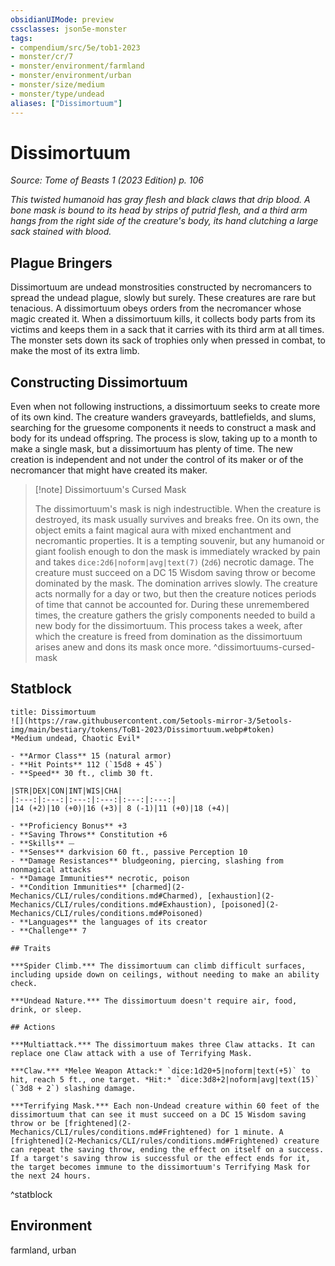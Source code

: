 ```yaml
---
obsidianUIMode: preview
cssclasses: json5e-monster
tags:
- compendium/src/5e/tob1-2023
- monster/cr/7
- monster/environment/farmland
- monster/environment/urban
- monster/size/medium
- monster/type/undead
aliases: ["Dissimortuum"]
---
```

# Dissimortuum
*Source: Tome of Beasts 1 (2023 Edition) p. 106*  

*This twisted humanoid has gray flesh and black claws that drip blood. A bone mask is bound to its head by strips of putrid flesh, and a third arm hangs from the right side of the creature's body, its hand clutching a large sack stained with blood.*

## Plague Bringers

Dissimortuum are undead monstrosities constructed by necromancers to spread the undead plague, slowly but surely. These creatures are rare but tenacious. A dissimortuum obeys orders from the necromancer whose magic created it. When a dissimortuum kills, it collects body parts from its victims and keeps them in a sack that it carries with its third arm at all times. The monster sets down its sack of trophies only when pressed in combat, to make the most of its extra limb.

## Constructing Dissimortuum

Even when not following instructions, a dissimortuum seeks to create more of its own kind. The creature wanders graveyards, battlefields, and slums, searching for the gruesome components it needs to construct a mask and body for its undead offspring. The process is slow, taking up to a month to make a single mask, but a dissimortuum has plenty of time. The new creation is independent and not under the control of its maker or of the necromancer that might have created its maker.

> [!note] Dissimortuum's Cursed Mask
> 
> The dissimortuum's mask is nigh indestructible. When the creature is destroyed, its mask usually survives and breaks free. On its own, the object emits a faint magical aura with mixed enchantment and necromantic properties. It is a tempting souvenir, but any humanoid or giant foolish enough to don the mask is immediately wracked by pain and takes `dice:2d6|noform|avg|text(7)` (`2d6`) necrotic damage. The creature must succeed on a DC 15 Wisdom saving throw or become dominated by the mask. The domination arrives slowly. The creature acts normally for a day or two, but then the creature notices periods of time that cannot be accounted for. During these unremembered times, the creature gathers the grisly components needed to build a new body for the dissimortuum. This process takes a week, after which the creature is freed from domination as the dissimortuum arises anew and dons its mask once more.
^dissimortuums-cursed-mask

## Statblock

```ad-statblock
title: Dissimortuum
![](https://raw.githubusercontent.com/5etools-mirror-3/5etools-img/main/bestiary/tokens/ToB1-2023/Dissimortuum.webp#token)
*Medium undead, Chaotic Evil*

- **Armor Class** 15 (natural armor)
- **Hit Points** 112 (`15d8 + 45`)
- **Speed** 30 ft., climb 30 ft.

|STR|DEX|CON|INT|WIS|CHA|
|:---:|:---:|:---:|:---:|:---:|:---:|
|14 (+2)|10 (+0)|16 (+3)| 8 (-1)|11 (+0)|18 (+4)|

- **Proficiency Bonus** +3
- **Saving Throws** Constitution +6
- **Skills** ⏤
- **Senses** darkvision 60 ft., passive Perception 10
- **Damage Resistances** bludgeoning, piercing, slashing from nonmagical attacks
- **Damage Immunities** necrotic, poison
- **Condition Immunities** [charmed](2-Mechanics/CLI/rules/conditions.md#Charmed), [exhaustion](2-Mechanics/CLI/rules/conditions.md#Exhaustion), [poisoned](2-Mechanics/CLI/rules/conditions.md#Poisoned)
- **Languages** the languages of its creator
- **Challenge** 7

## Traits

***Spider Climb.*** The dissimortuum can climb difficult surfaces, including upside down on ceilings, without needing to make an ability check.

***Undead Nature.*** The dissimortuum doesn't require air, food, drink, or sleep.

## Actions

***Multiattack.*** The dissimortuum makes three Claw attacks. It can replace one Claw attack with a use of Terrifying Mask.

***Claw.*** *Melee Weapon Attack:* `dice:1d20+5|noform|text(+5)` to hit, reach 5 ft., one target. *Hit:* `dice:3d8+2|noform|avg|text(15)` (`3d8 + 2`) slashing damage.

***Terrifying Mask.*** Each non-Undead creature within 60 feet of the dissimortuum that can see it must succeed on a DC 15 Wisdom saving throw or be [frightened](2-Mechanics/CLI/rules/conditions.md#Frightened) for 1 minute. A [frightened](2-Mechanics/CLI/rules/conditions.md#Frightened) creature can repeat the saving throw, ending the effect on itself on a success. If a target's saving throw is successful or the effect ends for it, the target becomes immune to the dissimortuum's Terrifying Mask for the next 24 hours.
```
^statblock

## Environment

farmland, urban